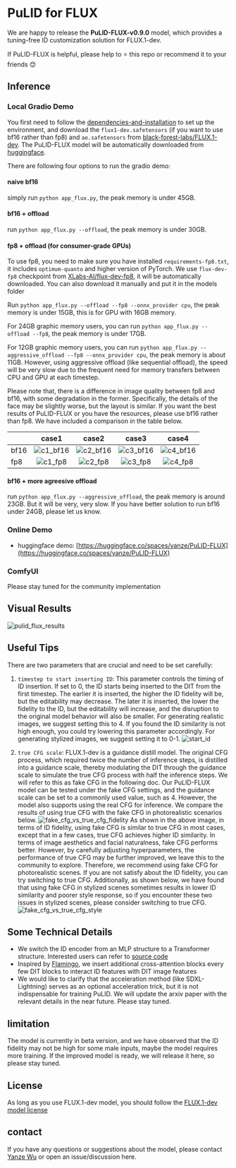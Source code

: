 # PuLID for FLUX
We are happy to release the **PuLID-FLUX-v0.9.0** model, which provides a tuning-free ID customization solution for FLUX.1-dev. 

If PuLID-FLUX is helpful, please help to ⭐ this repo or recommend it to your friends 😊

## Inference
### Local Gradio Demo
You first need to follow the [dependencies-and-installation](../README.md#wrench-dependencies-and-installation) to set 
up the environment, and download the `flux1-dev.safetensors` (if you want to use bf16 rather than fp8) and `ae.safetensors` from [black-forest-labs/FLUX.1-dev](https://huggingface.co/black-forest-labs/FLUX.1-dev/tree/main).
The PuLID-FLUX model will be automatically downloaded from [huggingface](https://huggingface.co/guozinan/PuLID/tree/main).

There are following four options to run the gradio demo:

#### naive bf16
simply run `python app_flux.py`, the peak memory is under 45GB.

#### bf16 + offload
run `python app_flux.py --offload`, the peak memory is under 30GB.

#### fp8 + offload  (for consumer-grade GPUs)
To use fp8, you need to make sure you have installed `requirements-fp8.txt`, it includes `optimum-quanto` and higher version of PyTorch.
We use `flux-dev-fp8` checkpoint from [XLabs-AI/flux-dev-fp8](https://huggingface.co/XLabs-AI/flux-dev-fp8), it will be automatically downloaded. You can also download it manually and put it in the models folder

Run `python app_flux.py --offload --fp8 --onnx_provider cpu`, the peak memory is under 15GB, this is for GPU with 16GB memory.

For 24GB graphic memory users, you can run `python app_flux.py --offload --fp8`, the peak memory is under 17GB.

For 12GB graphic memory users, you can run `python app_flux.py --aggressive_offload --fp8 --onnx_provider cpu`, the peak memory is about 11GB. 
However, using aggressive offload (like sequential offload), the speed will be very slow due to the frequent need for memory transfers between CPU and GPU at each timestep.

Please note that, there is a difference in image quality between fp8 and bf16, with some degradation in the former. 
Specifically, the details of the face may be slightly worse, but the layout is similar. If you want the best results
of PuLID-FLUX or you have the resources, please use bf16 rather than fp8.
We have included a comparison in the table below.

|      |                                            case1                                            |                                            case2                                             |                                            case3                                            |                                           case4                                          |
|------|:-------------------------------------------------------------------------------------------:|:--------------------------------------------------------------------------------------------:|:-------------------------------------------------------------------------------------------:|:----------------------------------------------------------------------------------------:|
| bf16 | ![c1_bf16](https://github.com/user-attachments/assets/781b2102-d5fe-4786-b4d3-7b8df501c781) | ![c2_bf16](https://github.com/user-attachments/assets/6218a6ca-f07e-4a9a-ac63-896526ff52cf)  | ![c3_bf16](https://github.com/user-attachments/assets/3b6675e5-d26e-4799-b0f3-72e4a7f9a771) |![c4_bf16](https://github.com/user-attachments/assets/b4e162ca-da8b-4e68-8d6b-ba1a674b2a0b)|
| fp8  | ![c1_fp8](https://github.com/user-attachments/assets/8547f020-bd39-4e9b-aa82-b85be4efc41c)  |  ![c2_fp8](https://github.com/user-attachments/assets/00d3d485-0298-4966-82e1-a31946797ac8)  | ![c3_fp8](https://github.com/user-attachments/assets/b1c6a6b6-1140-49a3-93bd-1245ee5fef4c)  |![c4_fp8](https://github.com/user-attachments/assets/62e512ca-6315-4a89-9350-430e20b86b36)|


#### bf16 + more agreesive offload
run `python app_flux.py --aggressive_offload`, the peak memory is around 23GB.
But it will be very, very slow. If you have better solution to run bf16 under 24GB, please let us know.

### Online Demo
- huggingface demo: 
[https://huggingface.co/spaces/yanze/PuLID-FLUX](https://huggingface.co/spaces/yanze/PuLID-FLUX)

### ComfyUI
Please stay tuned for the community implementation

## Visual Results
![pulid_flux_results](https://github.com/user-attachments/assets/7eafb90a-fdd1-4ae7-bc41-8c428d568848)


## Useful Tips
There are two parameters that are crucial and need to be set carefully:

1. `timestep to start inserting ID`: This parameter controls the timing of ID insertion. If set to 0, the ID starts being inserted to the DIT from the first timestep. The earlier it is inserted, the higher the ID fidelity will be, but the editability may decrease. The later it is inserted, the lower the fidelity to the ID, but the editability will increase, and the disruption to the original model behavior will also be smaller. For generating realistic images, we suggest setting this to 4. If you found the ID similarity is not high enough, you could try lowering this parameter accordingly. For generating stylized images, we suggest setting it to 0-1.
![start_id](https://github.com/user-attachments/assets/3866ffab-542d-4e2f-9a0c-6877c9158d49)

2. `true CFG scale`: FLUX.1-dev is a guidance distill model. The original CFG process, which required twice the number of inference steps, is distilled into a guidance scale, thereby modulating the DIT through the guidance scale to simulate the true CFG process with half the inference steps. We will refer to this as fake CFG in the following doc. Our PuLID-FLUX model can be tested under the fake CFG settings, and the guidance scale can be set to a commonly used value, such as 4. However, the model also supports using the real CFG for inference. We compare the results of using true CFG with the fake CFG in photorealistic scenarios below.
![fake_cfg_vs_true_cfg_fidelity](https://github.com/user-attachments/assets/73b44dc8-37c7-48c8-8f55-73882731126d)
As shown in the above image, in terms of ID fidelity, using fake CFG is similar to true CFG in most cases, except that in a few cases, true CFG achieves higher ID similarity. In terms of image aesthetics and facial naturalness, fake CFG performs better. However, by carefully adjusting hyperparameters, the performance of true CFG may be further improved, we leave this to the community to explore. Therefore, we recommend using fake CFG for photorealistic scenes. If you are not satisfy about the ID fidelity, you can try switching to true CFG. Additionally, as shown below, we have found that using fake CFG in stylized scenes sometimes results in lower ID similarity and poorer style response, so if you encounter these two issues in stylized scenes, please consider switching to true CFG.
![fake_cfg_vs_true_cfg_style](https://github.com/user-attachments/assets/fb042639-64e6-4bb3-a3a4-5c138793318e)

   

## Some Technical Details
- We switch the ID encoder from an MLP structure to a Transformer structure. Interested users can refer to [source code](https://github.com/ToTheBeginning/PuLID/blob/cce7cdd65b5bf283c1a39c29f2726902a3c135ca/pulid/encoders_flux.py#L122)
- Inspired by [Flamingo](https://arxiv.org/abs/2204.14198), we insert additional cross-attention blocks every few DIT blocks to interact ID features with DIT image features
- We would like to clarify that the acceleration method (like SDXL-Lightning) serves as an
optional acceleration trick, but it is not indispensable for training PuLID. We will update the arxiv paper with the relevant details in the near future. Please stay tuned.


## limitation
The model is currently in beta version, and we have observed that the ID fidelity may not be high for some male inputs, maybe the model requires more training. If the improved model is ready, we will release it here, so please stay tuned.

## License
As long as you use FLUX.1-dev model, you should follow the [FLUX.1-dev model license](https://github.com/black-forest-labs/flux/tree/main/model_licenses)

## contact
If you have any questions or suggestions about the model, please contact [Yanze Wu](https://tothebeginning.github.io/) or open an issue/discussion here.
